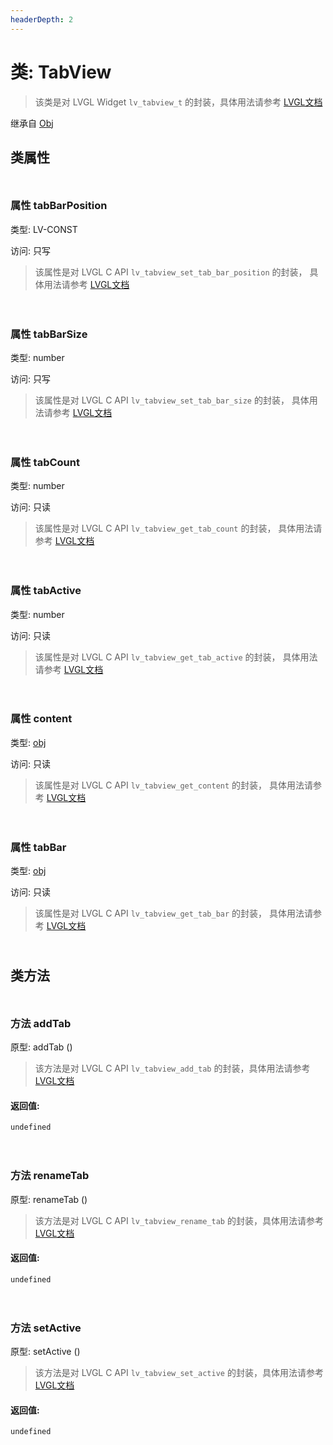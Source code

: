 ```yaml
---
headerDepth: 2
---
```


# 类: TabView

> 该类是对 LVGL Widget `lv_tabview_t` 的封装，具体用法请参考  [LVGL文档](https://docs.lvgl.io/9.0/widgets/tabview.html)

继承自 [Obj](Obj)


## 类属性

<p style="height: 10px;margin:0px"></p>

### <span class='member-header property'></span> 属性 tabBarPosition

类型: LV-CONST

访问: 只写

> 该属性是对 LVGL C API `lv_tabview_set_tab_bar_position` 的封装，
> 具体用法请参考  [LVGL文档](https://docs.lvgl.io/9.0/API/index.html)


<p style="height: 10px;margin:0px"></p>

<p style="height: 10px;margin:0px"></p>

### <span class='member-header property'></span> 属性 tabBarSize

类型: number

访问: 只写

> 该属性是对 LVGL C API `lv_tabview_set_tab_bar_size` 的封装，
> 具体用法请参考  [LVGL文档](https://docs.lvgl.io/9.0/API/index.html)


<p style="height: 10px;margin:0px"></p>

<p style="height: 10px;margin:0px"></p>

### <span class='member-header property'></span> 属性 tabCount

类型: number

访问: 只读

> 该属性是对 LVGL C API `lv_tabview_get_tab_count` 的封装，
> 具体用法请参考  [LVGL文档](https://docs.lvgl.io/9.0/API/index.html)


<p style="height: 10px;margin:0px"></p>

<p style="height: 10px;margin:0px"></p>

### <span class='member-header property'></span> 属性 tabActive

类型: number

访问: 只读

> 该属性是对 LVGL C API `lv_tabview_get_tab_active` 的封装，
> 具体用法请参考  [LVGL文档](https://docs.lvgl.io/9.0/API/index.html)


<p style="height: 10px;margin:0px"></p>

<p style="height: 10px;margin:0px"></p>

### <span class='member-header property'></span> 属性 content

类型: [obj](obj.html)

访问: 只读

> 该属性是对 LVGL C API `lv_tabview_get_content` 的封装，
> 具体用法请参考  [LVGL文档](https://docs.lvgl.io/9.0/API/index.html)


<p style="height: 10px;margin:0px"></p>

<p style="height: 10px;margin:0px"></p>

### <span class='member-header property'></span> 属性 tabBar

类型: [obj](obj.html)

访问: 只读

> 该属性是对 LVGL C API `lv_tabview_get_tab_bar` 的封装，
> 具体用法请参考  [LVGL文档](https://docs.lvgl.io/9.0/API/index.html)


<p style="height: 10px;margin:0px"></p>

## 类方法

<p style="height: 10px;margin:0px"></p>

### <span class='member-header function'></span> 方法  addTab


原型:  addTab
 ()

> 该方法是对 LVGL C API `lv_tabview_add_tab` 的封装，具体用法请参考 [LVGL文档](https://docs.lvgl.io/9.0/API/index.html)

#### 返回值:

`undefined`

<p style="height: 10px;margin:0px"></p>

<p style="height: 10px;margin:0px"></p>

### <span class='member-header function'></span> 方法  renameTab


原型:  renameTab
 ()

> 该方法是对 LVGL C API `lv_tabview_rename_tab` 的封装，具体用法请参考 [LVGL文档](https://docs.lvgl.io/9.0/API/index.html)

#### 返回值:

`undefined`

<p style="height: 10px;margin:0px"></p>

<p style="height: 10px;margin:0px"></p>

### <span class='member-header function'></span> 方法  setActive


原型:  setActive
 ()

> 该方法是对 LVGL C API `lv_tabview_set_active` 的封装，具体用法请参考 [LVGL文档](https://docs.lvgl.io/9.0/API/index.html)

#### 返回值:

`undefined`

<p style="height: 10px;margin:0px"></p>

